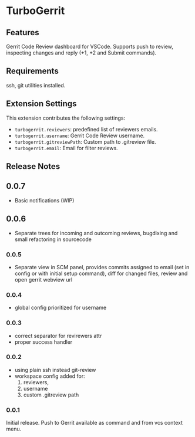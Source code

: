 # TurboGerrit

## Features

Gerrit Code Review dashboard for VSCode. Supports push to review, inspecting 
changes and reply (+1, +2 and Submit commands).

## Requirements

ssh, git utilities installed.

## Extension Settings

This extension contributes the following settings:

* `turbogerrit.reviewers`: predefined list of reviewers emails.
* `turbogerrit.username`: Gerrit Code Review username.
* `turbogerrit.gitreviewPath`: Custom path to .gitreview file.
* `turbogerrit.email`: Email for filter reviews.

## Release Notes

## 0.0.7
- Basic notifications (WIP)

## 0.0.6
- Separate trees for incoming and outcoming reviews, bugdixing and small 
refactoring in sourcecode

### 0.0.5
- Separate view in SCM panel, provides commits assigned to email (set in config or with initial setup command), diff for changed files, review and open gerrit webview url

### 0.0.4
- global config prioritized for username

### 0.0.3
- correct separator for revirewers attr
- proper success handler

### 0.0.2

- using plain ssh instead git-review
- workspace config added for:
   1. reviewers, 
   2. username
   3. custom .gitreview path

### 0.0.1

Initial release. Push to Gerrit available as command and from vcs context menu.